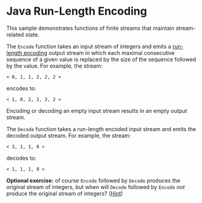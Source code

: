 # Java Run-Length Encoding

This sample demonstrates functions of finite streams that maintain stream-related state.

The `Encode` function takes an input stream of integers and emits 
a [run-length encoding](https://en.wikipedia.org/wiki/Run-length_encoding)
output stream in which each maximal consecutive sequence of a given value is replaced
by the size of the sequence followed by the value.
For example, the stream:
```
< 0, 1, 1, 2, 2, 2 >

```
encodes to:
```
< 1, 0, 2, 1, 3, 2 >

```
Encoding or decoding an empty input stream results in an empty output stream.

The `Decode` function takes a run-length encoded input stream and emits the decoded output stream.
For example, the stream:
```
< 3, 1, 1, 0 >

```
decodes to:
```
< 1, 1, 1, 0 >

```

**Optional exercise:** of course `Encode` followed by `Decode` produces the original stream of integers, but when will
`Decode` followed by `Encode` _not_ produce the original stream of integers? ([Hint](decode/src/test/java/functions/DecodeTests.java)) 
